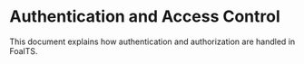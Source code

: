 # Authentication and Access Control

This document explains how authentication and authorization are handled in FoalTS.